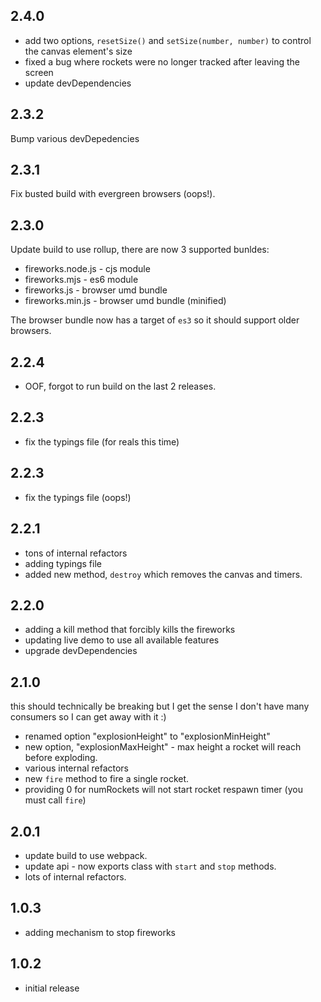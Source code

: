 ## 2.4.0

- add two options, `resetSize()` and `setSize(number, number)` to control the canvas element's size
- fixed a bug where rockets were no longer tracked after leaving the screen
- update devDependencies

## 2.3.2

Bump various devDepedencies

## 2.3.1

Fix busted build with evergreen browsers (oops!).

## 2.3.0

Update build to use rollup, there are now 3 supported bunldes:

- fireworks.node.js - cjs module
- fireworks.mjs - es6 module
- fireworks.js - browser umd bundle
- fireworks.min.js - browser umd bundle (minified)

The browser bundle now has a target of `es3` so it should support older browsers.

## 2.2.4

- OOF, forgot to run build on the last 2 releases.

## 2.2.3

- fix the typings file (for reals this time)

## 2.2.3

- fix the typings file (oops!)

## 2.2.1

- tons of internal refactors
- adding typings file
- added new method, `destroy` which removes the canvas and timers.

## 2.2.0

- adding a kill method that forcibly kills the fireworks
- updating live demo to use all available features
- upgrade devDependencies

## 2.1.0

this should technically be breaking but I get the sense I don't have many consumers so I can get away with it :)

- renamed option "explosionHeight" to "explosionMinHeight"
- new option, "explosionMaxHeight" - max height a rocket will reach before exploding.
- various internal refactors
- new `fire` method to fire a single rocket.
- providing 0 for numRockets will not start rocket respawn timer (you must call `fire`)

## 2.0.1

- update build to use webpack.
- update api - now exports class with `start` and `stop` methods.
- lots of internal refactors.

## 1.0.3

- adding mechanism to stop fireworks

## 1.0.2

- initial release

